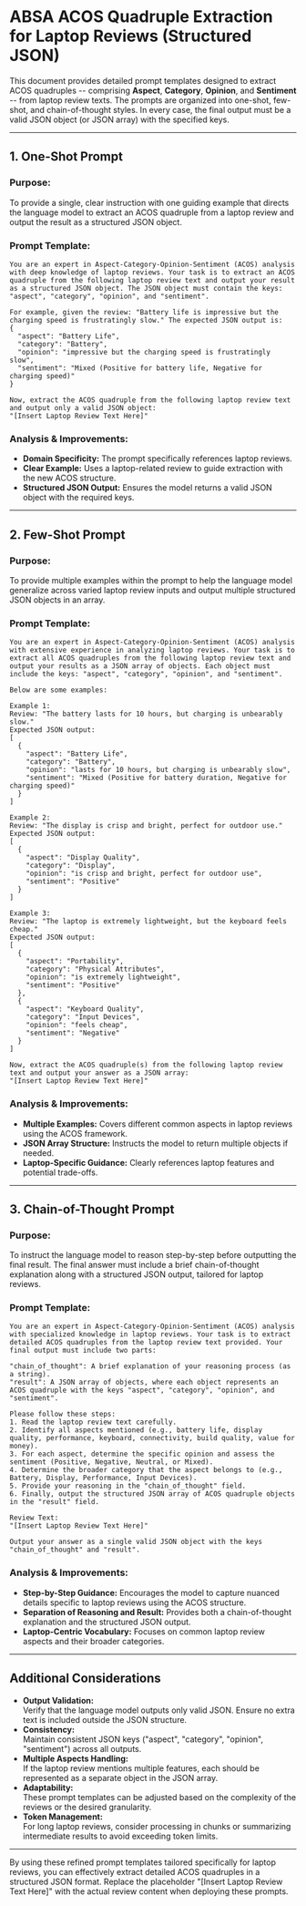 # ABSA ACOS Quadruple Extraction for Laptop Reviews (Structured JSON)

This document provides detailed prompt templates designed to extract ACOS quadruples -- comprising **Aspect**, **Category**, **Opinion**, and **Sentiment** -- from laptop review texts. The prompts are organized into one-shot, few-shot, and chain-of-thought styles. In every case, the final output must be a valid JSON object (or JSON array) with the specified keys.

---

## 1. One-Shot Prompt

### Purpose:
To provide a single, clear instruction with one guiding example that directs the language model to extract an ACOS quadruple from a laptop review and output the result as a structured JSON object.

### Prompt Template:
```
You are an expert in Aspect-Category-Opinion-Sentiment (ACOS) analysis with deep knowledge of laptop reviews. Your task is to extract an ACOS quadruple from the following laptop review text and output your result as a structured JSON object. The JSON object must contain the keys: "aspect", "category", "opinion", and "sentiment".

For example, given the review: "Battery life is impressive but the charging speed is frustratingly slow." The expected JSON output is:
{
  "aspect": "Battery Life",
  "category": "Battery",
  "opinion": "impressive but the charging speed is frustratingly slow",
  "sentiment": "Mixed (Positive for battery life, Negative for charging speed)"
}

Now, extract the ACOS quadruple from the following laptop review text and output only a valid JSON object:
"[Insert Laptop Review Text Here]"
```

### Analysis & Improvements:
- **Domain Specificity:** The prompt specifically references laptop reviews.
- **Clear Example:** Uses a laptop-related review to guide extraction with the new ACOS structure.
- **Structured JSON Output:** Ensures the model returns a valid JSON object with the required keys.

---

## 2. Few-Shot Prompt

### Purpose:
To provide multiple examples within the prompt to help the language model generalize across varied laptop review inputs and output multiple structured JSON objects in an array.

### Prompt Template:
```
You are an expert in Aspect-Category-Opinion-Sentiment (ACOS) analysis with extensive experience in analyzing laptop reviews. Your task is to extract all ACOS quadruples from the following laptop review text and output your results as a JSON array of objects. Each object must include the keys: "aspect", "category", "opinion", and "sentiment".

Below are some examples:

Example 1: 
Review: "The battery lasts for 10 hours, but charging is unbearably slow."
Expected JSON output:
[
  {
    "aspect": "Battery Life",
    "category": "Battery",
    "opinion": "lasts for 10 hours, but charging is unbearably slow",
    "sentiment": "Mixed (Positive for battery duration, Negative for charging speed)"
  }
]

Example 2: 
Review: "The display is crisp and bright, perfect for outdoor use."
Expected JSON output:
[
  {
    "aspect": "Display Quality",
    "category": "Display",
    "opinion": "is crisp and bright, perfect for outdoor use",
    "sentiment": "Positive"
  }
]

Example 3: 
Review: "The laptop is extremely lightweight, but the keyboard feels cheap."
Expected JSON output:
[
  {
    "aspect": "Portability",
    "category": "Physical Attributes",
    "opinion": "is extremely lightweight",
    "sentiment": "Positive"
  },
  {
    "aspect": "Keyboard Quality",
    "category": "Input Devices",
    "opinion": "feels cheap",
    "sentiment": "Negative"
  }
]

Now, extract the ACOS quadruple(s) from the following laptop review text and output your answer as a JSON array:
"[Insert Laptop Review Text Here]"
```

### Analysis & Improvements:
- **Multiple Examples:** Covers different common aspects in laptop reviews using the ACOS framework.
- **JSON Array Structure:** Instructs the model to return multiple objects if needed.
- **Laptop-Specific Guidance:** Clearly references laptop features and potential trade-offs.

---

## 3. Chain-of-Thought Prompt

### Purpose:
To instruct the language model to reason step-by-step before outputting the final result. The final answer must include a brief chain-of-thought explanation along with a structured JSON output, tailored for laptop reviews.

### Prompt Template:
```
You are an expert in Aspect-Category-Opinion-Sentiment (ACOS) analysis with specialized knowledge in laptop reviews. Your task is to extract detailed ACOS quadruples from the laptop review text provided. Your final output must include two parts:

"chain_of_thought": A brief explanation of your reasoning process (as a string).
"result": A JSON array of objects, where each object represents an ACOS quadruple with the keys "aspect", "category", "opinion", and "sentiment".

Please follow these steps:
1. Read the laptop review text carefully.
2. Identify all aspects mentioned (e.g., battery life, display quality, performance, keyboard, connectivity, build quality, value for money).
3. For each aspect, determine the specific opinion and assess the sentiment (Positive, Negative, Neutral, or Mixed).
4. Determine the broader category that the aspect belongs to (e.g., Battery, Display, Performance, Input Devices).
5. Provide your reasoning in the "chain_of_thought" field.
6. Finally, output the structured JSON array of ACOS quadruple objects in the "result" field.

Review Text:
"[Insert Laptop Review Text Here]"

Output your answer as a single valid JSON object with the keys "chain_of_thought" and "result".
```

### Analysis & Improvements:
- **Step-by-Step Guidance:** Encourages the model to capture nuanced details specific to laptop reviews using the ACOS structure.
- **Separation of Reasoning and Result:** Provides both a chain-of-thought explanation and the structured JSON output.
- **Laptop-Centric Vocabulary:** Focuses on common laptop review aspects and their broader categories.

---

## Additional Considerations

- **Output Validation:**  
  Verify that the language model outputs only valid JSON. Ensure no extra text is included outside the JSON structure.
- **Consistency:**  
  Maintain consistent JSON keys ("aspect", "category", "opinion", "sentiment") across all outputs.
- **Multiple Aspects Handling:**  
  If the laptop review mentions multiple features, each should be represented as a separate object in the JSON array.
- **Adaptability:**  
  These prompt templates can be adjusted based on the complexity of the reviews or the desired granularity.
- **Token Management:**  
  For long laptop reviews, consider processing in chunks or summarizing intermediate results to avoid exceeding token limits.

---

By using these refined prompt templates tailored specifically for laptop reviews, you can effectively extract detailed ACOS quadruples in a structured JSON format. Replace the placeholder "[Insert Laptop Review Text Here]" with the actual review content when deploying these prompts.